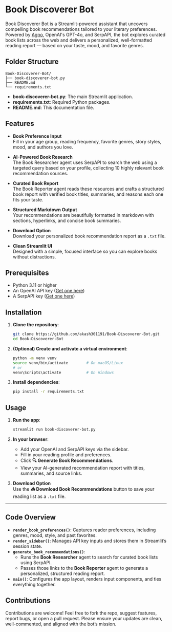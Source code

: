 # Book Discoverer Bot

Book Discoverer Bot is a Streamlit-powered assistant that uncovers compelling book recommendations tailored to your literary preferences. Powered by [Agno](https://github.com/agno-agi/agno), OpenAI's GPT-4o, and SerpAPI, the bot explores curated book lists across the web and delivers a personalized, well-formatted reading report — based on your taste, mood, and favorite genres.

## Folder Structure

```
Book-Discoverer-Bot/
├── book-discoverer-bot.py
├── README.md
└── requirements.txt
```

- **book-discoverer-bot.py**: The main Streamlit application.
- **requirements.txt**: Required Python packages.
- **README.md**: This documentation file.

## Features

- **Book Preference Input**  
  Fill in your age group, reading frequency, favorite genres, story styles, mood, and authors you love.

- **AI-Powered Book Research**  
  The Book Researcher agent uses SerpAPI to search the web using a targeted query based on your profile, collecting 10 highly relevant book recommendation sources.

- **Curated Book Report**  
  The Book Reporter agent reads these resources and crafts a structured book report with verified book titles, summaries, and reasons each one fits your taste.

- **Structured Markdown Output**  
  Your recommendations are beautifully formatted in markdown with sections, hyperlinks, and concise book summaries.

- **Download Option**  
  Download your personalized book recommendation report as a `.txt` file.

- **Clean Streamlit UI**  
  Designed with a simple, focused interface so you can explore books without distractions.

## Prerequisites

- Python 3.11 or higher  
- An OpenAI API key ([Get one here](https://platform.openai.com/account/api-keys))  
- A SerpAPI key ([Get one here](https://serpapi.com/manage-api-key))

## Installation

1. **Clone the repository**:
   ```bash
   git clone https://github.com/akash301191/Book-Discoverer-Bot.git
   cd Book-Discoverer-Bot
   ```

2. **(Optional) Create and activate a virtual environment**:
   ```bash
   python -m venv venv
   source venv/bin/activate        # On macOS/Linux
   # or
   venv\Scripts\activate           # On Windows
   ```

3. **Install dependencies**:
   ```bash
   pip install -r requirements.txt
   ```

## Usage

1. **Run the app**:
   ```bash
   streamlit run book-discoverer-bot.py
   ```

2. **In your browser**:
   - Add your OpenAI and SerpAPI keys via the sidebar.
   - Fill in your reading profile and preferences.
   - Click **🔍 Generate Book Recommendations**.
   - View your AI-generated recommendation report with titles, summaries, and source links.

3. **Download Option**  
   Use the **📥 Download Book Recommendations** button to save your reading list as a `.txt` file.

---

## Code Overview

- **`render_book_preferences()`**: Captures reader preferences, including genres, mood, style, and past favorites.
- **`render_sidebar()`**: Manages API key inputs and stores them in Streamlit’s session state.
- **`generate_book_recommendations()`**:  
  - Runs the **Book Researcher** agent to search for curated book lists using SerpAPI.  
  - Passes those links to the **Book Reporter** agent to generate a personalized, structured reading report.
- **`main()`**: Configures the app layout, renders input components, and ties everything together.

## Contributions

Contributions are welcome! Feel free to fork the repo, suggest features, report bugs, or open a pull request. Please ensure your updates are clean, well-commented, and aligned with the bot’s mission.
